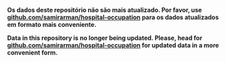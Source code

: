 **Os dados deste repositório não são mais atualizado. Por favor, use [github.com/samirarman/hospital-occupation](https://github.com/samirarman/hospital-occupation) para os dados atualizados em formato mais conveniente.**

**Data in this repository is no longer being updated. Please, head for [github.com/samirarman/hospital-occupation](https://github.com/samirarman/hospital-occupation) for updated data in a more convenient form.**
